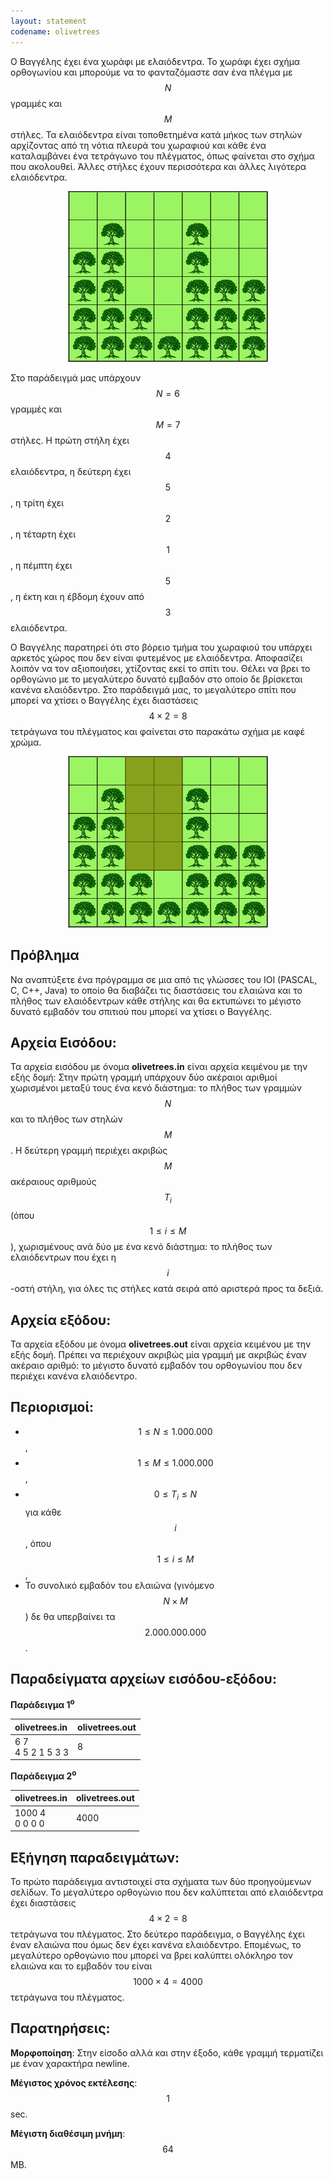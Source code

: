 ```yaml
---
layout: statement
codename: olivetrees
---
```


Ο Βαγγέλης έχει ένα χωράφι με ελαιόδεντρα. Το χωράφι έχει σχήμα
ορθογωνίου και μπορούμε να το φανταζόμαστε σαν ένα πλέγμα με $$N$$
γραμμές και $$M$$ στήλες. Τα ελαιόδεντρα είναι τοποθετημένα κατά μήκος
των στηλών αρχίζοντας από τη νότια πλευρά του χωραφιού και κάθε
ένα καταλαμβάνει ένα τετράγωνο του πλέγματος, όπως φαίνεται στο
σχήμα που ακολουθεί. Άλλες στήλες έχουν περισσότερα και άλλες
λιγότερα ελαιόδεντρα.

<center>
<img alt="Παράδειγμα Olivetrees" src="/assets/36-a-olivetrees_st_example.svg" width="320px">
</center>

Στο παράδειγμά μας υπάρχουν $$N=6$$ γραμμές και $$M=7$$ στήλες. Η
πρώτη στήλη έχει $$4$$ ελαιόδεντρα, η δεύτερη έχει $$5$$, η τρίτη έχει $$2$$, η
τέταρτη έχει $$1$$, η πέμπτη έχει $$5$$, η έκτη και η έβδομη έχουν από $$3$$
ελαιόδεντρα.

Ο Βαγγέλης παρατηρεί ότι στο βόρειο τμήμα του χωραφιού του
υπάρχει αρκετός χώρος που δεν είναι φυτεμένος με ελαιόδεντρα.
Αποφασίζει λοιπόν να τον αξιοποιήσει, χτίζοντας εκεί το σπίτι του.
Θέλει να βρει το ορθογώνιο με το μεγαλύτερο δυνατό εμβαδόν στο
οποίο δε βρίσκεται κανένα ελαιόδεντρο. Στο παράδειγμά μας, το
μεγαλύτερο σπίτι που μπορεί να χτίσει ο Βαγγέλης έχει διαστάσεις
$$4 \times 2 = 8$$ τετράγωνα του πλέγματος και φαίνεται στο παρακάτω σχήμα
με καφέ χρώμα.

<center>
<img alt="Παράδειγμα Olivetrees 2" src="/assets/36-a-olivetrees_st_example2.svg" width="320px">
</center>


## Πρόβλημα

Να αναπτύξετε ένα πρόγραμμα σε μια από τις γλώσσες του IOI
(PASCAL, C, C++, Java) το οποίο θα διαβάζει τις διαστάσεις του
ελαιώνα και το πλήθος των ελαιόδεντρων κάθε στήλης και θα
εκτυπώνει το μέγιστο δυνατό εμβαδόν του σπιτιού που μπορεί να
χτίσει ο Βαγγέλης.


## Αρχεία Εισόδου:

Τα αρχεία εισόδου με όνομα **olivetrees.in** είναι αρχεία κειμένου με
την εξής δομή: Στην πρώτη γραμμή υπάρχουν δύο ακέραιοι αριθμοί
χωρισμένοι μεταξύ τους ένα κενό διάστημα: το πλήθος των γραμμών
$$N$$ και το πλήθος των στηλών $$M$$. Η δεύτερη γραμμή περιέχει ακριβώς
$$M$$ ακέραιους αριθμούς $$T_i$$ (όπου $$1 \leq i \leq M$$), χωρισμένους ανά δύο με
ένα κενό διάστημα: το πλήθος των ελαιόδεντρων που έχει η $$i$$-οστή
στήλη, για όλες τις στήλες κατά σειρά από αριστερά προς τα δεξιά.

## Αρχεία εξόδου:

Τα αρχεία εξόδου με όνομα **olivetrees.out** είναι αρχεία κειμένου με
την εξής δομή. Πρέπει να περιέχουν ακριβώς μία γραμμή με ακριβώς
έναν ακέραιο αριθμό: το μέγιστο δυνατό εμβαδόν του ορθογωνίου που
δεν περιέχει κανένα ελαιόδεντρο.

## Περιορισμοί:

 - $$1 \leq N \leq 1.000.000$$,
 - $$1 \leq M \leq 1.000.000$$,
 - $$0 \leq T_i \leq N$$ για κάθε $$i$$, όπου $$1 \leq i \leq M$$,
 - Το συνολικό εμβαδόν του ελαιώνα (γινόμενο $$N \times M$$) δε θα
υπερβαίνει τα $$2.000.000.000$$.

## Παραδείγματα αρχείων εισόδου-εξόδου:

**Παράδειγμα 1<sup>o</sup>**

| **olivetrees.in**      | **olivetrees.out** |
| :--- | :--- |
| 6 7<br>4 5 2 1 5 3 3 | 8 |

**Παράδειγμα 2<sup>o</sup>**

| **olivetrees.in**      | **olivetrees.out** |
| :--- | :--- |
| 1000 4<br>0 0 0 0 | 4000 |

## Εξήγηση παραδειγμάτων:

Το πρώτο παράδειγμα αντιστοιχεί στα σχήματα των δύο
προηγούμενων σελίδων. Το μεγαλύτερο ορθογώνιο που δεν
καλύπτεται από ελαιόδεντρα έχει διαστάσεις $$4 \times 2 = 8$$ τετράγωνα του
πλέγματος.
Στο δεύτερο παράδειγμα, ο Βαγγέλης έχει έναν ελαιώνα που όμως δεν
έχει κανένα ελαιόδεντρο. Επομένως, το μεγαλύτερο ορθογώνιο που
μπορεί να βρει καλύπτει ολόκληρο τον ελαιώνα και το εμβαδόν του
είναι $$1000 \times 4 = 4000$$ τετράγωνα του πλέγματος.


## Παρατηρήσεις:

**Μορφοποίηση**: Στην είσοδο αλλά και στην έξοδο, κάθε γραμμή τερματίζει με έναν χαρακτήρα newline.

**Μέγιστος χρόνος εκτέλεσης**: $$1$$ sec.

**Μέγιστη διαθέσιμη μνήμη**: $$64$$ MB.

